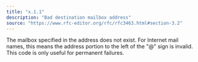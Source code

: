 ```yaml
---
title: "x.1.1"
description: "Bad destination mailbox address"
source: "https://www.rfc-editor.org/rfc/rfc3463.html#section-3.2"
---
```


The mailbox specified in the address does not exist.
For Internet mail names, this means the address portion to the left of the "@" sign is invalid.
This code is only useful for permanent failures.
